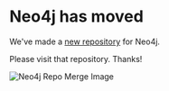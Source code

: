Neo4j has moved
===============

We've made a [new repository](http://github.com/neo4j/neo4j) for Neo4j.

Please visit that repository.  Thanks!

![Neo4j Repo Merge Image](https://github.com/neo4j/community/blob/master/repo_graph.png "We merged our repos to make our product easier to build.")
